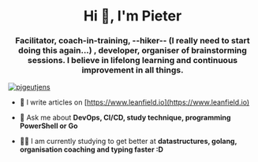 <h1 align="center">Hi 👋, I'm Pieter</h1>
<h3 align="center">Facilitator, coach-in-training, --hiker-- (I really need to start doing this again...) , developer, organiser of brainstorming sessions. I believe in lifelong learning and continuous improvement in all things.</h3>

<p align="left"> <a href="https://twitter.com/pjgeutjens" target="blank"><img src="https://img.shields.io/twitter/follow/pjgeutjens?logo=twitter&style=for-the-badge" alt="pjgeutjens" /></a> </p>

- 📝 I write articles on [https://www.leanfield.io](https://www.leanfield.io)

- 💬 Ask me about **DevOps, CI/CD, study technique, programming PowerShell or Go**

- 👨‍💻 I am currently studying to get better at **datastructures, golang, organisation coaching and typing faster :D**

